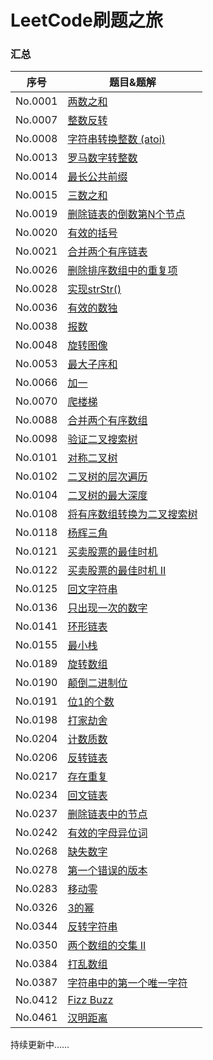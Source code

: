 # LeetCode刷题之旅

### 汇总

| 序号 | 题目&题解                                                    |
| ---- | ------------------------------------------------------------ |
| No.0001 | [两数之和](Algorithms/No_0001_Two_Sum.java) |
| No.0007 | [整数反转](Algorithms/No_0007_Reverse_Integer.java) |
| No.0008 | [字符串转换整数 (atoi)](Algorithms/No_0008_String_to_Integer_atoi.java) |
| No.0013 | [罗马数字转整数](Algorithms/No_0013_Roman_to_Integer.java) |
| No.0014 | [最长公共前缀](Algorithms/No_0014_Longest_Common_Prefix.java) |
| No.0015 | [三数之和](Algorithms/No_0015_3Sum.java) |
| No.0019 | [删除链表的倒数第N个节点](Algorithms/No_0019_Remove_Nth_Node_From_End_of_List.java) |
| No.0020 | [有效的括号](Algorithms/No_0020_Valid_Parentheses.java) |
| No.0021 | [合并两个有序链表](Algorithms/No_0021_Merge_Two_Sorted_Lists.java) |
| No.0026 | [删除排序数组中的重复项](Algorithms/No_0026_Remove_Duplicates_from_Sorted_Array.java) |
| No.0028 | [实现strStr()](Algorithms/No_0028_Implement_strStr.java) |
| No.0036 | [有效的数独](Algorithms/No_0036_Valid_Sudoku.java) |
| No.0038 | [报数](Algorithms/No_0038_Count_and_Say.java) |
| No.0048 | [旋转图像](Algorithms/No_0048_Rotate_Image.java) |
| No.0053 | [最大子序和](Algorithms/No_0053_Maximum_Subarray.java) |
| No.0066 | [加一](Algorithms/No_0066_Plus_One.java) |
| No.0070 | [爬楼梯](Algorithms/No_0070_Climbing_Stairs.java) |
| No.0088 | [合并两个有序数组](Algorithms/No_0088_Merge_Sorted_Array.java) |
| No.0098 | [验证二叉搜索树](Algorithms/No_0098_Validate_Binary_Search_Tree.java) |
| No.0101 | [对称二叉树](Algorithms/No_0101_Symmetric_Tree.java) |
| No.0102 | [二叉树的层次遍历](Algorithms/No_0102_Binary_Tree_Level_Order_Traversal.java) |
| No.0104 | [二叉树的最大深度](Algorithms/No_0104_Maximum_Depth_of_Binary_Tree.java) |
| No.0108 | [将有序数组转换为二叉搜索树](Algorithms/No_0108_Convert_Sorted_Array_to_Binary_Search_Tree.java) |
| No.0118 | [杨辉三角](Algorithms/No_0118_Pascals_Triangle.java) |
| No.0121 | [买卖股票的最佳时机](Algorithms/No_0121_Best_Time_to_Buy_and_Sell_Stock.java) |
| No.0122 | [买卖股票的最佳时机 II](Algorithms/No_0122_Best_Time_to_Buy_and_Sell_Stock_II.java) |
| No.0125 | [回文字符串](Algorithms/No_0136_Single_Number.java) |
| No.0136 | [只出现一次的数字](Algorithms/No_0136_Single_Number.java) |
| No.0141 | [环形链表](Algorithms/No_0141_Linked_List_Cycle.java) |
| No.0155 | [最小栈](Algorithms/No_0155_Min_Stack.java) |
| No.0189 | [旋转数组](Algorithms/No_0189_Rotate_Array.java) |
| No.0190 | [颠倒二进制位](Algorithms/No_0190_Reverse_Bits.java) |
| No.0191 | [位1的个数](Algorithms/No_0191_Number_of_1_Bits.java) |
| No.0198 | [打家劫舍](Algorithms/No_0198_House_Robber.java) |
| No.0204 | [计数质数](Algorithms/No_0204_Count_Primes.java) |
| No.0206 | [反转链表](Algorithms/No_0206_Reverse_Linked_List.java) |
| No.0217 | [存在重复](Algorithms/No_0217_Contains_Duplicate.java) |
| No.0234 | [回文链表](Algorithms/No_0234_Palindrome_Linked_List.java) |
| No.0237 | [删除链表中的节点](Algorithms/No_0237_Delete_Node_in_a_Linked_List.java) |
| No.0242 | [有效的字母异位词](Algorithms/No_0242_Valid_Anagram.java) |
| No.0268 | [缺失数字](Algorithms/No_0268_Missing_Number.java) |
| No.0278 | [第一个错误的版本](Algorithms/No_0278_First_Bad_Version.java) |
| No.0283 | [移动零](Algorithms/No_0283_Move_Zeroes.java) |
| No.0326 | [3的幂](Algorithms/No_0326_Power_of_Three.java) |
| No.0344 | [反转字符串](Algorithms/No_0344_Reverse_String.java) |
| No.0350 | [两个数组的交集 II](Algorithms/No_0350_Intersection_of_Two_Arrays_II.java) |
| No.0384 | [打乱数组](Algorithms/No_0384_Shuffle_an_Array.java) |
| No.0387 | [字符串中的第一个唯一字符](Algorithms/No_0387_First_Unique_Character_in_a_String.java) |
| No.0412 | [Fizz Buzz](Algorithms/No_0412_Fizz_Buzz.java) |
| No.0461 | [汉明距离](Algorithms/No_0461_Hamming_Distance.java) |









持续更新中……